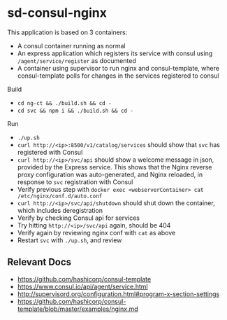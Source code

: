 # sd-consul-nginx

This application is based on 3 containers:

- A consul container running as normal
- An express application which registers its service with consul using `/agent/service/register` as documented 
- A container using supervisor to run nginx and consul-template, where consul-template polls for changes in the services registered to consul

Build

- `cd ng-ct && ./build.sh && cd -`
- `cd svc && npm i && ./build.sh && cd -`

Run

- `./up.sh`
- `curl http://<ip>:8500/v1/catalog/services` should show that `svc` has registered with Consul
- `curl http://<ip>/svc/api` should show a welcome message in json, provided by the Express service. This shows that the Nginx reverse proxy configuration was auto-generated, and Nginx reloaded, in response to `svc` registration with Consul
- Verify previous step with `docker exec <webserverContainer> cat /etc/nginx/conf.d/auto.conf`
- `curl http://<ip>/svc/api/shutdown` should shut down the container, which includes deregistration
- Verify by checking Consul api for services
- Try hitting `http://<ip>/svc/api` again, should be 404
- Verify again by reviewing nginx conf with `cat` as above
- Restart `svc` with `./up.sh`, and review



## Relevant Docs

* https://github.com/hashicorp/consul-template
* https://www.consul.io/api/agent/service.html
* http://supervisord.org/configuration.html#program-x-section-settings
* https://github.com/hashicorp/consul-template/blob/master/examples/nginx.md
